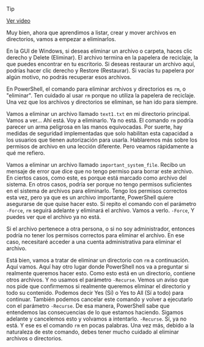 > [!TIP]  
> [Ver video](https://youtu.be/rZppVn6CO6I)

Muy bien, ahora que aprendimos
a listar, crear y mover archivos en directorios,
vamos a empezar a eliminarlos.

En la GUI de Windows,
si deseas eliminar un archivo o carpeta, haces clic derecho y Delete (Eliminar). El archivo termina en la papelera de reciclaje,
la que puedes encontrar en tu escritorio. Si deseas restaurar un archivo aquí,
podrías hacer clic derecho y Restore (Restaurar). Si vacías tu papelera por algún motivo,
no podrás recuperar esos archivos.

En PowerShell, el comando para eliminar
archivos y directorios es `rm`, o "eliminar". Ten cuidado al usar `rm`
porque no utiliza la papelera de reciclaje. Una vez que los archivos y directorios se eliminan,
se han ido para siempre.

Vamos a eliminar un archivo llamado `text1.txt`
en mi directorio principal. Vamos a ver... Ahí está. Voy a eliminarlo. Ya no está. El comando `rm` podría parecer un arma peligrosa
en las manos equivocadas. Por suerte, hay medidas de seguridad
implementadas que solo habilitan esta capacidad a los usuarios
que tienen autorización para usarla. Hablaremos más sobre los permisos de archivo
en una lección diferente. Pero veamos rápidamente
a qué me refiero.

Vamos a eliminar un archivo llamado
`important_system_file`. Recibo un mensaje de error que dice
que no tengo permiso para borrar este archivo. En ciertos casos, como este,
es porque está marcado como archivo del sistema. En otros casos,
podría ser porque no tengo permisos suficientes en el sistema de archivos para eliminarlo. Tengo los permisos correctos esta vez,
pero ya que es un archivo importante, PowerShell quiere asegurarse
de que quise hacer esto. Si repito el comando con el parámetro `-Force`,
`rm` seguirá adelante y eliminará el archivo. Vamos a verlo. `-Force`, Y puedes ver que el archivo ya no está.

Si el archivo pertenece a otra persona,
o si no soy administrador, entonces podría no tener los permisos correctos
para eliminar el archivo. En ese caso, necesitaré acceder a una cuenta administrativa
para eliminar el archivo.

Está bien, vamos a tratar de eliminar
un directorio con `rm` a continuación. Aquí vamos. Aquí hay otro lugar donde PowerShell
nos va a preguntar si realmente queremos hacer esto. Como esto está en un directorio,
contiene otros archivos. Y no usamos el parámetro `-Recurse`. Vemos un aviso que nos pide que confirmemos
si realmente queremos eliminar el directorio y todo su contenido. Podemos decir Yes (Sí) o Yes to All (Sí a todo) para continuar. También podemos cancelar este comando
y volver a ejecutarlo con el parámetro `-Recurse`. De esa manera, PowerShell sabe
que entendemos las consecuencias de lo que estamos haciendo. Sigamos adelante y cancelemos esto
y volvamos a intentarlo. `-Recurse`. Sí, ya no está. Y ese es el comando `rm`
en pocas palabras. Una vez más,
debido a la naturaleza de este comando, debes tener mucho cuidado
al eliminar archivos o directorios.
